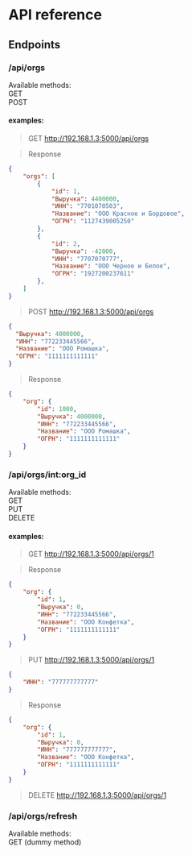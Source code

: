 # API reference
## Endpoints

### /api/orgs
Available methods:  
GET  
POST  

#### examples:

> GET http://192.168.1.3:5000/api/orgs
 
> Response

```json
{
    "orgs": [
        {
            "id": 1,
            "Выручка": 4400000,
            "ИНН": "7701070503",
            "Название": "ООО Красное и Бордовое",
            "ОГРН": "1127439005250"
        },
        {
            "id": 2,
            "Выручка": -42000,
            "ИНН": "7707070777",
            "Название": "ООО Черное и Белое",
            "ОГРН": "1927200237611"
        },
    ]
}
```

> POST http://192.168.1.3:5000/api/orgs

```json
{
  "Выручка": 4000000,
  "ИНН": "772233445566",
  "Название": "ООО Ромашка",
  "ОГРН": "1111111111111"
}
```
> Response
```json
{
    "org": {
        "id": 1000,
        "Выручка": 4000000,
        "ИНН": "772233445566",
        "Название": "ООО Ромашка",
        "ОГРН": "1111111111111"
    }
}
```

### /api/orgs/int:org_id
Available methods:  
GET  
PUT  
DELETE  

#### examples:

> GET http://192.168.1.3:5000/api/orgs/1
 
> Response

```json
{
    "org": {
        "id": 1,
        "Выручка": 0,
        "ИНН": "772233445566",
        "Название": "ООО Конфетка",
        "ОГРН": "1111111111111"
    }
}
```

> PUT http://192.168.1.3:5000/api/orgs/1
 
```json
{
    "ИНН": "777777777777"
}
```

> Response

```json
{
    "org": {
        "id": 1,
        "Выручка": 0,
        "ИНН": "777777777777",
        "Название": "ООО Конфетка",
        "ОГРН": "1111111111111"
    }
}
```

> DELETE http://192.168.1.3:5000/api/orgs/1

### /api/orgs/refresh
Available methods:  
GET (dummy method)
